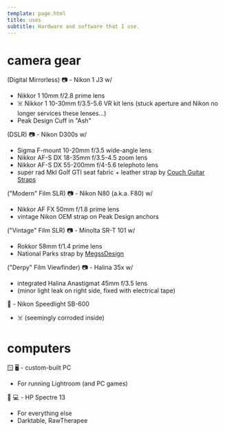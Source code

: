 ```yaml
---
template: page.html
title: uses
subtitle: Hardware and software that I use.
---
```


# camera gear

(Digital Mirrorless) 📷 - Nikon 1 J3 w/

- Nikkor 1 10mm f/2.8 prime lens
- ☠️  Nikkor 1 10-30mm f/3.5-5.6 VR kit lens (stuck aperture and Nikon no longer services these lenses...)
- Peak Design Cuff in "Ash"

(DSLR) 📷 - Nikon D300s w/

- Sigma F-mount 10-20mm f/3.5 wide-angle lens
- Nikkor AF-S DX 18-35mm f/3.5-4.5 zoom lens
- Nikkor AF-S DX 55-200mm f/4-5.6 telephoto lens
- super rad MkI Golf GTI seat fabric + leather strap by [Couch Guitar Straps](https://www.etsy.com/shop/couchguitarstraps)

("Modern" Film SLR) 📷 - Nikon N80 (a.k.a. F80) w/

- Nikkor AF FX 50mm f/1.8 prime lens
- vintage Nikon OEM strap on Peak Design anchors

("Vintage" Film SLR) 📷 - Minolta SR-T 101 w/

- Rokkor 58mm f/1.4 prime lens
- National Parks strap by [MegssDesign](https://www.etsy.com/shop/MegssDesign)

("Derpy" Film Viewfinder) 📷 - Halina 35x w/

- integrated Halina Anastigmat 45mm f/3.5 lens
- (minor light leak on right side, fixed with electrical tape)

📸 - Nikon Speedlight SB-600

- ☠️ (seemingly corroded inside)


# computers

🪟 🖥️ - custom-built PC
- For running Lightroom (and PC games)

🐧 💻 - HP Spectre 13
- For everything else
- Darktable, RawTherapee
